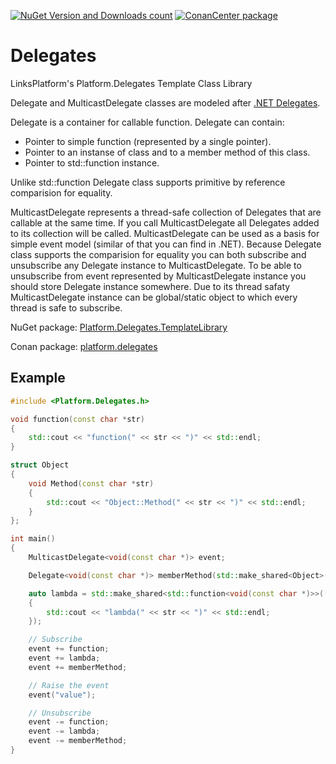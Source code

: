 [![NuGet Version and Downloads count](https://buildstats.info/nuget/Platform.Delegates.TemplateLibrary)](https://www.nuget.org/packages/Platform.Delegates.TemplateLibrary)
[![ConanCenter package](https://repology.org/badge/version-for-repo/conancenter/platform.delegates.svg)](https://conan.io/center/platform.delegates)


# Delegates
LinksPlatform's Platform.Delegates Template Class Library

Delegate and MulticastDelegate classes are modeled after [.NET Delegates](https://docs.microsoft.com/en-us/dotnet/csharp/programming-guide/delegates/).

Delegate is a container for callable function. Delegate can contain:
* Pointer to simple function (represented by a single pointer).
* Pointer to an instanse of class and to a member method of this class.
* Pointer to std::function instance.

Unlike std::function Delegate class supports primitive by reference comparision for equality.

MulticastDelegate represents a thread-safe collection of Delegates that are callable at the same time. If you call MulticastDelegate all Delegates added to its collection will be called. MulticastDelegate can be used as a basis for simple event model (similar of that you can find in .NET). Because Delegate class supports the comparision for equality you can both subscribe and unsubscribe any Delegate instance to MulticastDelegate. To be able to unsubscribe from event represented by MulticastDelegate instance you should store Delegate instance somewhere. Due to its thread safaty MulticastDelegate instance can be global/static object to which every thread is safe to subscribe.

NuGet package: [Platform.Delegates.TemplateLibrary](https://www.nuget.org/packages/Platform.Delegates.TemplateLibrary)

Conan package: [platform.delegates](http://www.conan.io/center/platform.delegates)

## Example

```C++
#include <Platform.Delegates.h>

void function(const char *str) 
{ 
    std::cout << "function(" << str << ")" << std::endl; 
}

struct Object
{
    void Method(const char *str) 
    {
        std::cout << "Object::Method(" << str << ")" << std::endl;
    }
};

int main()
{
    MulticastDelegate<void(const char *)> event;

    Delegate<void(const char *)> memberMethod(std::make_shared<Object>(), &Object::Method);

    auto lambda = std::make_shared<std::function<void(const char *)>>([](const char *str) 
    { 
        std::cout << "lambda(" << str << ")" << std::endl;
    });

    // Subscribe
    event += function;
    event += lambda;
    event += memberMethod;

    // Raise the event
    event("value");

    // Unsubscribe
    event -= function;
    event -= lambda;
    event -= memberMethod;
}
```
